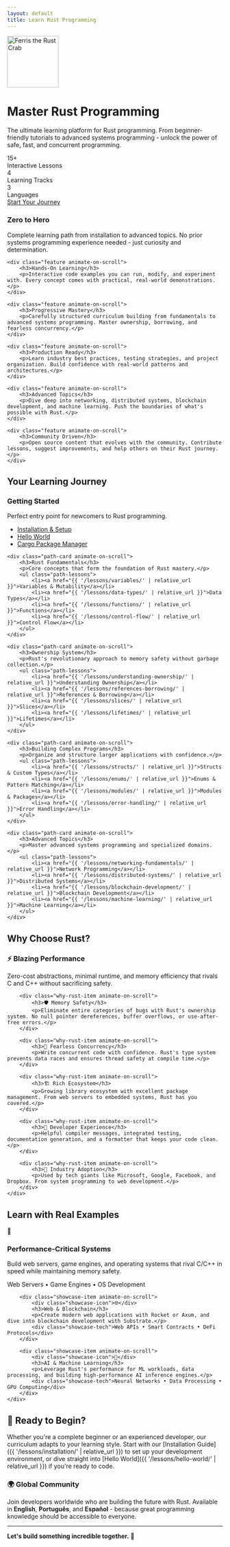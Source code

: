 ```yaml
---
layout: default
title: Learn Rust Programming
---
```


<div class="hero">
    <div class="hero-content">
        <div class="hero-logo">
            <img src="https://upload.wikimedia.org/wikipedia/commons/thumb/0/0f/Original_Ferris.svg/800px-Original_Ferris.svg.png" alt="Ferris the Rust Crab" width="120" height="120">
        </div>
        <h1>Master Rust Programming</h1>
        <p>The ultimate learning platform for Rust programming. From beginner-friendly tutorials to advanced systems programming - unlock the power of safe, fast, and concurrent programming.</p>
        <div class="hero-stats">
            <div class="stat">
                <div class="stat-number">15+</div>
                <div class="stat-label">Interactive Lessons</div>
            </div>
            <div class="stat">
                <div class="stat-number">4</div>
                <div class="stat-label">Learning Tracks</div>
            </div>
            <div class="stat">
                <div class="stat-number">3</div>
                <div class="stat-label">Languages</div>
            </div>
        </div>
        <a href="{{ '/lessons/' | relative_url }}" class="cta-button">
            Start Your Journey
        </a>
    </div>
</div>

<div class="features">
    <div class="feature animate-on-scroll">
        <h3>Zero to Hero</h3>
        <p>Complete learning path from installation to advanced topics. No prior systems programming experience needed - just curiosity and determination.</p>
    </div>
    
    <div class="feature animate-on-scroll">
        <h3>Hands-On Learning</h3>
        <p>Interactive code examples you can run, modify, and experiment with. Every concept comes with practical, real-world demonstrations.</p>
    </div>
    
    <div class="feature animate-on-scroll">
        <h3>Progressive Mastery</h3>
        <p>Carefully structured curriculum building from fundamentals to advanced systems programming. Master ownership, borrowing, and fearless concurrency.</p>
    </div>
    
    <div class="feature animate-on-scroll">
        <h3>Production Ready</h3>
        <p>Learn industry best practices, testing strategies, and project organization. Build confidence with real-world patterns and architectures.</p>
    </div>
    
    <div class="feature animate-on-scroll">
        <h3>Advanced Topics</h3>
        <p>Dive deep into networking, distributed systems, blockchain development, and machine learning. Push the boundaries of what's possible with Rust.</p>
    </div>
    
    <div class="feature animate-on-scroll">
        <h3>Community Driven</h3>
        <p>Open source content that evolves with the community. Contribute lessons, suggest improvements, and help others on their Rust journey.</p>
    </div>
</div>

<div class="learning-path">
<h2>Your Learning Journey</h2>

<div class="path-grid">
    <div class="path-card animate-on-scroll">
        <h3>Getting Started</h3>
        <p>Perfect entry point for newcomers to Rust programming.</p>
        <ul class="path-lessons">
            <li><a href="{{ '/lessons/installation/' | relative_url }}">Installation & Setup</a></li>
            <li><a href="{{ '/lessons/hello-world/' | relative_url }}">Hello World</a></li>
            <li><a href="{{ '/lessons/cargo/' | relative_url }}">Cargo Package Manager</a></li>
        </ul>
    </div>

    <div class="path-card animate-on-scroll">
        <h3>Rust Fundamentals</h3>
        <p>Core concepts that form the foundation of Rust mastery.</p>
        <ul class="path-lessons">
            <li><a href="{{ '/lessons/variables/' | relative_url }}">Variables & Mutability</a></li>
            <li><a href="{{ '/lessons/data-types/' | relative_url }}">Data Types</a></li>
            <li><a href="{{ '/lessons/functions/' | relative_url }}">Functions</a></li>
            <li><a href="{{ '/lessons/control-flow/' | relative_url }}">Control Flow</a></li>
        </ul>
    </div>

    <div class="path-card animate-on-scroll">
        <h3>Ownership System</h3>
        <p>Rust's revolutionary approach to memory safety without garbage collection.</p>
        <ul class="path-lessons">
            <li><a href="{{ '/lessons/understanding-ownership/' | relative_url }}">Understanding Ownership</a></li>
            <li><a href="{{ '/lessons/references-borrowing/' | relative_url }}">References & Borrowing</a></li>
            <li><a href="{{ '/lessons/slices/' | relative_url }}">Slices</a></li>
            <li><a href="{{ '/lessons/lifetimes/' | relative_url }}">Lifetimes</a></li>
        </ul>
    </div>

    <div class="path-card animate-on-scroll">
        <h3>Building Complex Programs</h3>
        <p>Organize and structure larger applications with confidence.</p>
        <ul class="path-lessons">
            <li><a href="{{ '/lessons/structs/' | relative_url }}">Structs & Custom Types</a></li>
            <li><a href="{{ '/lessons/enums/' | relative_url }}">Enums & Pattern Matching</a></li>
            <li><a href="{{ '/lessons/modules/' | relative_url }}">Modules & Packages</a></li>
            <li><a href="{{ '/lessons/error-handling/' | relative_url }}">Error Handling</a></li>
        </ul>
    </div>

    <div class="path-card animate-on-scroll">
        <h3>Advanced Topics</h3>
        <p>Master advanced systems programming and specialized domains.</p>
        <ul class="path-lessons">
            <li><a href="{{ '/lessons/networking-fundamentals/' | relative_url }}">Network Programming</a></li>
            <li><a href="{{ '/lessons/distributed-systems/' | relative_url }}">Distributed Systems</a></li>
            <li><a href="{{ '/lessons/blockchain-development/' | relative_url }}">Blockchain Development</a></li>
            <li><a href="{{ '/lessons/machine-learning/' | relative_url }}">Machine Learning</a></li>
        </ul>
    </div>
</div>
</div>

<div class="why-rust">
    <h2>Why Choose Rust?</h2>
    <div class="why-rust-grid">
        <div class="why-rust-item animate-on-scroll">
            <h3>⚡ Blazing Performance</h3>
            <p>Zero-cost abstractions, minimal runtime, and memory efficiency that rivals C and C++ without sacrificing safety.</p>
        </div>
        
        <div class="why-rust-item animate-on-scroll">
            <h3>🛡️ Memory Safety</h3>
            <p>Eliminate entire categories of bugs with Rust's ownership system. No null pointer dereferences, buffer overflows, or use-after-free errors.</p>
        </div>
        
        <div class="why-rust-item animate-on-scroll">
            <h3>🧵 Fearless Concurrency</h3>
            <p>Write concurrent code with confidence. Rust's type system prevents data races and ensures thread safety at compile time.</p>
        </div>
        
        <div class="why-rust-item animate-on-scroll">
            <h3>🏗️ Rich Ecosystem</h3>
            <p>Growing library ecosystem with excellent package management. From web servers to embedded systems, Rust has you covered.</p>
        </div>
        
        <div class="why-rust-item animate-on-scroll">
            <h3>🎯 Developer Experience</h3>
            <p>Helpful compiler messages, integrated testing, documentation generation, and a formatter that keeps your code clean.</p>
        </div>
        
        <div class="why-rust-item animate-on-scroll">
            <h3>💼 Industry Adoption</h3>
            <p>Used by tech giants like Microsoft, Google, Facebook, and Dropbox. From system programming to web development.</p>
        </div>
    </div>
</div>

<div class="showcase">
    <h2>Learn with Real Examples</h2>
    <div class="showcase-grid">
        <div class="showcase-item animate-on-scroll">
            <div class="showcase-icon">🚀</div>
            <h3>Performance-Critical Systems</h3>
            <p>Build web servers, game engines, and operating systems that rival C/C++ in speed while maintaining memory safety.</p>
            <div class="showcase-tech">Web Servers • Game Engines • OS Development</div>
        </div>
        
        <div class="showcase-item animate-on-scroll">
            <div class="showcase-icon">🌐</div>
            <h3>Web & Blockchain</h3>
            <p>Create modern web applications with Rocket or Axum, and dive into blockchain development with Substrate.</p>
            <div class="showcase-tech">Web APIs • Smart Contracts • DeFi Protocols</div>
        </div>
        
        <div class="showcase-item animate-on-scroll">
            <div class="showcase-icon">🤖</div>
            <h3>AI & Machine Learning</h3>
            <p>Leverage Rust's performance for ML workloads, data processing, and building high-performance AI inference engines.</p>
            <div class="showcase-tech">Neural Networks • Data Processing • GPU Computing</div>
        </div>
    </div>
</div>

## 🎯 Ready to Begin?

Whether you're a complete beginner or an experienced developer, our curriculum adapts to your learning style. Start with our [Installation Guide]({{ '/lessons/installation/' | relative_url }}) to set up your development environment, or dive straight into [Hello World]({{ '/lessons/hello-world/' | relative_url }}) if you're ready to code.

### 🌍 Global Community

Join developers worldwide who are building the future with Rust. Available in **English**, **Português**, and **Español** - because great programming knowledge should be accessible to everyone.

---

**Let's build something incredible together.** 🦀

<script>
// Modern scroll animations
const observerOptions = {
    threshold: 0.1,
    rootMargin: '0px 0px -50px 0px'
};

const observer = new IntersectionObserver((entries) => {
    entries.forEach(entry => {
        if (entry.isIntersecting) {
            entry.target.classList.add('animate');
        }
    });
}, observerOptions);

// Observe all animation elements
document.addEventListener('DOMContentLoaded', () => {
    const animateElements = document.querySelectorAll('.animate-on-scroll');
    animateElements.forEach(el => observer.observe(el));
});

// Reading progress bar
window.addEventListener('scroll', () => {
    const winScroll = document.body.scrollTop || document.documentElement.scrollTop;
    const height = document.documentElement.scrollHeight - document.documentElement.clientHeight;
    const scrolled = (winScroll / height) * 100;
    
    let progressBar = document.querySelector('.reading-progress-fill');
    if (!progressBar) {
        const progressContainer = document.createElement('div');
        progressContainer.className = 'reading-progress';
        progressBar = document.createElement('div');
        progressBar.className = 'reading-progress-fill';
        progressContainer.appendChild(progressBar);
        document.body.appendChild(progressContainer);
    }
    
    progressBar.style.width = scrolled + '%';
});

// Enhanced CTA button interaction
document.addEventListener('DOMContentLoaded', () => {
    const ctaButton = document.querySelector('.cta-button');
    if (ctaButton) {
        ctaButton.addEventListener('mouseenter', () => {
            ctaButton.style.transform = 'translateY(-4px) scale(1.02)';
        });
        
        ctaButton.addEventListener('mouseleave', () => {
            ctaButton.style.transform = 'translateY(0) scale(1)';
        });
    }
});
</script>